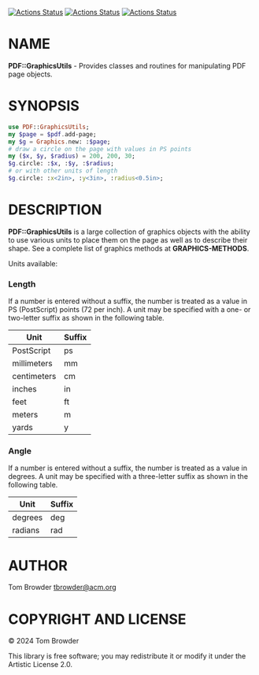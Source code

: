 [![Actions Status](https://github.com/tbrowder/PDF-GraphicsUtils/actions/workflows/linux.yml/badge.svg)](https://github.com/tbrowder/PDF-GraphicsUtils/actions) [![Actions Status](https://github.com/tbrowder/PDF-GraphicsUtils/actions/workflows/macos.yml/badge.svg)](https://github.com/tbrowder/PDF-GraphicsUtils/actions) [![Actions Status](https://github.com/tbrowder/PDF-GraphicsUtils/actions/workflows/windows.yml/badge.svg)](https://github.com/tbrowder/PDF-GraphicsUtils/actions)

NAME
====

**PDF::GraphicsUtils** - Provides classes and routines for manipulating PDF page objects.

SYNOPSIS
========

```raku
use PDF::GraphicsUtils;
my $page = $pdf.add-page;
my $g = Graphics.new: :$page;
# draw a circle on the page with values in PS points
my ($x, $y, $radius) = 200, 200, 30;
$g.circle: :$x, :$y, :$radius; 
# or with other units of length
$g.circle: :x<2in>, :y<3in>, :radius<0.5in>;
```

DESCRIPTION
===========

**PDF::GraphicsUtils** is a large collection of graphics objects with the ability to use various units to place them on the page as well as to describe their shape. See a complete list of graphics methods at **GRAPHICS-METHODS**.

Units available:

### Length

If a number is entered without a suffix, the number is treated as a value in PS (PostScript) points (72 per inch). A unit may be specified with a one- or two-letter suffix as shown in the following table.

<table class="pod-table">
<thead><tr>
<th>Unit</th> <th>Suffix</th>
</tr></thead>
<tbody>
<tr> <td>PostScript</td> <td>ps</td> </tr> <tr> <td>millimeters</td> <td>mm</td> </tr> <tr> <td>centimeters</td> <td>cm</td> </tr> <tr> <td>inches</td> <td>in</td> </tr> <tr> <td>feet</td> <td>ft</td> </tr> <tr> <td>meters</td> <td>m</td> </tr> <tr> <td>yards</td> <td>y</td> </tr>
</tbody>
</table>

### Angle

If a number is entered without a suffix, the number is treated as a value in degrees. A unit may be specified with a three-letter suffix as shown in the following table.

<table class="pod-table">
<thead><tr>
<th>Unit</th> <th>Suffix</th>
</tr></thead>
<tbody>
<tr> <td>degrees</td> <td>deg</td> </tr> <tr> <td>radians</td> <td>rad</td> </tr>
</tbody>
</table>

AUTHOR
======

Tom Browder <tbrowder@acm.org>

COPYRIGHT AND LICENSE
=====================

© 2024 Tom Browder

This library is free software; you may redistribute it or modify it under the Artistic License 2.0.

